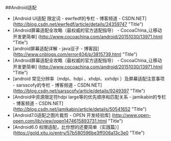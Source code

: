 
##Android适配


* [Android UI适配 限定词 - ewrfedf的专栏 - 博客频道 - CSDN.NET] (http://blog.csdn.net/ewrfedf/article/details/24359747  "Title")
* [Android屏幕适配全攻略（最权威的官方适配指导） - CocoaChina_让移动开发更简单] (http://www.cocoachina.com/android/20151030/13971.html  "Title")
* [android屏幕适配详解 - java豆子 - 博客园] (http://www.cnblogs.com/error404/p/3815739.html  "Title")
* [Android屏幕适配全攻略（最权威的官方适配指导） - CocoaChina_让移动开发更简单] (http://www.cocoachina.com/android/20151030/13971.html  "Title")
* [android 常见分辨率（mdpi、hdpi 、xhdpi、xxhdpi ）及屏幕适配注意事项 - sarsscofy的专栏 - 博客频道 - CSDN.NET] (http://blog.csdn.net/sarsscofy/article/details/9249397  "Title")
* [Android中资源限定符hdpi large等的优先顺序和匹配关系 - jamikabin的专栏 - 博客频道 - CSDN.NET] (http://blog.csdn.net/jamikabin/article/details/50541652  "Title")
* [Android7.0适配之图片裁剪 - OPEN 开发经验库] (http://www.open-open.com/lib/view/open1474615893731.html  "Title")
* [Android6.0 权限适配，比你想的还要简单（实践篇）] (https://gold.xitu.io/entry/57b580596be3ff006a13c3e0  "Title")

